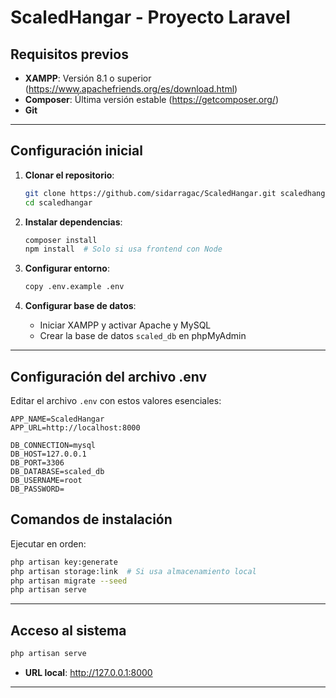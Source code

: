 # ScaledHangar - Proyecto Laravel

## Requisitos previos

- **XAMPP**: Versión 8.1 o superior (https://www.apachefriends.org/es/download.html)
- **Composer**: Última versión estable (https://getcomposer.org/)
- **Git**

---

## Configuración inicial

1. **Clonar el repositorio**:
   ```bash
   git clone https://github.com/sidarragac/ScaledHangar.git scaledhangar
   cd scaledhangar
   ```

2. **Instalar dependencias**:
   ```bash
   composer install
   npm install  # Solo si usa frontend con Node
   ```

3. **Configurar entorno**:
   ```bash
   copy .env.example .env
   ```

4. **Configurar base de datos**:
   - Iniciar XAMPP y activar Apache y MySQL
   - Crear la base de datos `scaled_db` en phpMyAdmin

---

## Configuración del archivo .env

Editar el archivo `.env` con estos valores esenciales:

```env
APP_NAME=ScaledHangar
APP_URL=http://localhost:8000

DB_CONNECTION=mysql
DB_HOST=127.0.0.1
DB_PORT=3306
DB_DATABASE=scaled_db
DB_USERNAME=root
DB_PASSWORD=
```

## Comandos de instalación

Ejecutar en orden:

```bash
php artisan key:generate
php artisan storage:link  # Si usa almacenamiento local
php artisan migrate --seed
php artisan serve
```

---


## Acceso al sistema

```bash
php artisan serve
```

- **URL local**: http://127.0.0.1:8000

---

   
